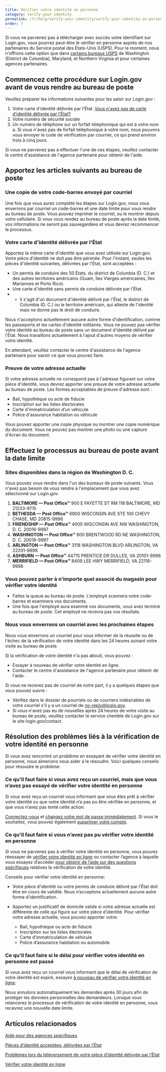 ```yaml
---
title: Vérifier votre identité en personne
category: verify-your-identity
permalink: /fr/help/verify-your-identity/verify-your-identity-in-person/
order: 7
---
```

Si vous ne parvenez pas à télécharger avec succès votre identifiant sur Login.gov, vous pourrez peut-être le vérifier en personne auprès de nos partenaires du Service postal des États-Unis (USPS). Pour le moment, nous n'offrons cette option que dans [certains bureaux USPS](#sites-disponibles-dans-la-région-de-washington-d-c) de Washington (District de Columbia), Maryland, et Northern Virginia et pour certaines agences partenaires.

## Commencez cette procédure sur Login.gov avant de vous rendre au bureau de poste 

Veuillez préparer les informations suivantes pour les saisir sur Login.gov :

1. Votre carte d'identité délivrée par l'État. [Vous n'avez pas de carte d'identité délivrée par l'État?](/fr/help/verify-your-identity/accepted-state-issued-identification/)
2. Votre numéro de sécurité sociale
3. Un numéro de téléphone sur un forfait téléphonique qui est à votre nom
   a. Si vous n'avez pas de forfait téléphonique à votre nom, nous pouvons vous envoyer le code de vérification par courrier, ce qui prend environ trois à cinq jours.

Si vous ne parvenez pas à effectuer l'une de ces étapes, veuillez contacter le centre d'assistance de l'agence partenaire pour obtenir de l'aide.   

## Apportez les articles suivants au bureau de poste

### Une copie de votre code-barres envoyé par courriel

Une fois que vous aurez complété les étapes sur Login.gov, nous vous enverrons par courriel un code-barres et une date limite pour vous rendre au bureau de poste. Vous pouvez imprimer le courriel, ou le montrer depuis votre cellulaire. Si vous vous rendez au bureau de poste après la date limite, vos informations ne seront pas sauvegardées et vous devrez recommencer le processus.  

### Votre carte d'identité délivrée par l'État

Apportez la même carte d'identité que vous avez utilisée sur Login.gov. Votre pièce d'identité ne doit pas être périmée. Pour l'instant, seules les pièces d'identité suivantes, délivrées par l'État, sont acceptées : 

* Un permis de conduire des 50 États, du district de Columbia (D. C.) et des autres territoires américains (Guam, îles Vierges américaines, îles Mariannes et Porto Rico).
* Une carte d'identité sans permis de conduire délivrée par l'État.
* * Il s'agit d'un document d'identité délivré par l'État, le district de Columbia (D. C.) ou le territoire américain, qui atteste de l'identité mais ne donne pas le droit de conduire.

Nous n'acceptons actuellement aucune autre forme d'identification, comme les passeports et les cartes d'identité militaires. Vous ne pouvez pas vérifier votre identité au bureau de poste sans un document d'identité délivré par l'État. Nous travaillons actuellement à l'ajout d'autres moyens de vérifier votre identité.

En attendant, veuillez contacter le centre d'assistance de l'agence partenaire pour savoir ce que vous pouvez faire.

### Preuve de votre adresse actuelle

Si votre adresse actuelle ne correspond pas à l'adresse figurant sur votre pièce d'identité, vous devrez apporter une preuve de votre adresse actuelle au bureau de poste. Les formes acceptables de preuve d'adresse sont :

* Bail, hypothèque ou acte de fiducie
* Inscription sur les listes électorales
* Carte d'immatriculation d’un véhicule
* Police d'assurance habitation ou véhicule

Vous pouvez apporter une copie physique ou montrer une copie numérique du document. Vous ne pouvez pas montrer une photo ou une capture d'écran du document. 

## Effectuez le processus au bureau de poste avant la date limite

### Sites disponibles dans la région de Washington D. C. 

Vous pouvez vous rendre dans l'un des bureaux de poste suivants. Vous n'avez pas besoin de vous rendre à l'emplacement que vous avez sélectionné sur Login.gov. 

1. **BALTIMORE — Post Office™**
   900 E FAYETTE ST RM 118
   BALTIMORE, MD 21233-9715
2. **BETHESDA — Post Office™**
   6900 WISCONSIN AVE STE 100
   CHEVY CHASE, MD 20815-9996
3. **FRIENDSHIP — Post Office™**
   4005 WISCONSIN AVE NW
   WASHINGTON, D. C. 20016-9997
4. **WASHINGTON — Post Office™**
   900 BRENTWOOD RD NE
   WASHINGTON, D. C. 20018-9997
5. **ARLINGTON — Post Office™**
   3118 WASHINGTON BLVD
   ARLINGTON, VA 22201-9998
6. **ASHBURN — Post Office™**
   44715 PRENTICE DR
   DULLES, VA 20101-9996
7. **MERRIFIELD — Post Office™**
   8409 LEE HWY
   MERRIFIELD, VA 22116-9998

### Vous pouvez parler à n'importe quel associé du magasin pour vérifier votre identité

* Faites la queue au bureau de poste. L'employé scannera votre code-barres et examinera vos documents.
* Une fois que l'employé aura examiné vos documents, vous avez terminé au bureau de poste. Cet employé ne recevra pas vos résultats.

### Nous vous enverrons un courriel avec les prochaines étapes

Nous vous enverrons un courriel pour vous informer de la réussite ou de l'échec de la vérification de votre identité dans les 24 heures suivant votre visite au bureau de poste. 

Si la vérification de votre identité n'a pas abouti, vous pouvez :

* Essayer à nouveau de vérifier votre identité en ligne.
* Contacter le centre d'assistance de l'agence partenaire pour obtenir de l'aide.

Si vous ne recevez pas de courriel de notre part, il y a quelques étapes que vous pouvez suivre :

* Vérifiez dans le dossier de pourriels ou de courriers indésirables de votre courriel s'il y a un courriel de [no-reply@login.gov](mailto:no-reply@login.gov).
* Si vous n'avez pas eu de nouvelles après 24 heures de votre visite au bureau de poste, veuillez contacter le service clientèle de Login.gov sur le site login.gov/contact.

## Résolution des problèmes liés à la vérification de votre identité en personne

Si vous avez rencontré un problème en essayant de vérifier votre identité en personne, nous aimerions vous aider à le résoudre. Voici quelques conseils pour résoudre le problème. 

### Ce qu’il faut faire si vous avez reçu un courriel, mais que vous n’avez pas essayé de vérifier votre identité en personne

Si vous avez reçu un courriel vous informant que vous êtes prêt à vérifier votre identité ou que votre identité n’a pas pu être vérifiée en personne, et que vous n’avez pas tenté cette action: 

[Connectez-vous](https://secure.login.gov/fr/) et [changez votre mot de passe immédiatement](/fr/help/manage-your-account/change-your-password/). Si vous le souhaitez, vous pouvez également [supprimer votre compte](/fr/help/manage-your-account/delete-your-account/).

### Ce qu’il faut faire si vous n’avez pas pu vérifier votre identité en personne

Si vous ne parvenez pas à vérifier votre identité en personne, vous pouvez réessayer de [vérifier votre identité en ligne](/fr/help/verify-your-identity/how-to-verify-your-identity/) ou contacter l’agence à laquelle vous essayez d’accéder [pour obtenir de l’aide sur des questions spécifiques](/fr/help/specific-agencies/overview/) relatives la vérification de votre identité.

Conseils pour vérifier votre identité en personne: 

* Votre pièce d’identité ou votre permis de conduire délivré par l’État doit être en cours de validité. Nous n’acceptons actuellement aucune autre forme d’identification.
* Apportez un justificatif de domicile valide si votre adresse actuelle est différente de celle qui figure sur votre pièce d’identité. Pour vérifier votre adresse actuelle, vous pouvez apporter votre:

  * Bail, hypothèque ou acte de fiducie
  * Inscription sur les listes électorales
  * Carte d’immatriculation de véhicule
  * Police d’assurance habitation ou automobile

### Ce qu’il faut faire si le délai pour vérifier votre identité en personne est passé

Si vous avez reçu un courriel vous informant que le délai de vérification de votre identité est expiré, essayez [à nouveau de vérifier votre identité en ligne](/fr/help/verify-your-identity/how-to-verify-your-identity/). 

Nous annulons automatiquement les demandes après 30 jours afin de protéger les données personnelles des demandeurs. Lorsque vous relancerez le processus de vérification de votre identité en personne, vous recevrez une nouvelle date limite.

## Artículos relacionados

[Aide pour des agences spécifiques](/fr/help/specific-agencies/overview/)

[Pièces d’identité acceptées, délivrées par l’État](/fr/help/verify-your-identity/accepted-state-issued-identification/)

[Problèmes lors du téléversement de votre pièce d’identité délivrée par l’État](/fr/help/verify-your-identity/troubleshoot-uploading-your-state-issued-id/)

[Vérifier votre identité en ligne](/fr/help/verify-your-identity/how-to-verify-your-identity/)